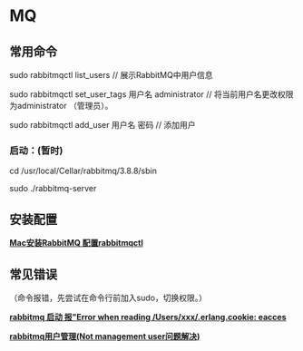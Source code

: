 # MQ

## 常用命令

sudo rabbitmqctl list\_users // 展示RabbitMQ中用户信息

sudo rabbitmqctl set\_user\_tags 用户名 administrator // 将当前用户名更改权限为administrator （管理员）。

sudo rabbitmqctl add\_user 用户名 密码 // 添加用户

### **启动：(暂时)**

cd /usr/local/Cellar/rabbitmq/3.8.8/sbin

sudo ./rabbitmq-server

## **安装配置**

 [**Mac安装RabbitMQ 配置rabbitmqctl**](https://blog.csdn.net/Coxhuang/article/details/89765797)

## 常见错误

（命令报错，先尝试在命令行前加入sudo，切换权限。）

 [**rabbitmq 启动 报"Error when reading /Users/xxx/.erlang.cookie: eacces**](https://www.cnblogs.com/wupeng88/p/12599730.html)

[**rabbitmq用户管理(Not management user问题解决)**](https://blog.csdn.net/qq_24095055/article/details/97001679)
